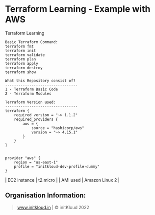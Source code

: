 # Terraform Learning - Example with AWS
Terraform Learning
```
Basic Terraform Command:
terraform fmt
terraform init
terraform validate
terraform plan
terraform apply
terraform destroy
terraform show
```

```
What this Repository consist of?
---------------------------------
1 - Terraform Basic Code
2 - Terraform Modules

Terraform Version used:
---------------------------------
terraform {
    required_version = "~> 1.1.2"
    required_providers {
        aws = {
            source = "hashicorp/aws"
            version = "~> 4.15.1"
        }
    }
}


provider "aws" {
    region = "us-east-1"
    profile = "initkloud-dev-profile-dummy"
}

```

| EC2 instance   | t2.micro       |
| AMI used       | Amazon Linux 2 |

Organisation Information:
-------------------------------
> www.initkloud.in | © initKloud 2022
